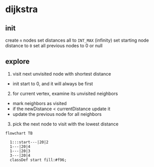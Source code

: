 # dijkstra

## init

create `n` nodes
set distances all to `INT_MAX` (infinity)
set starting node distance to `0`
set all previous nodes to 0 or null

## explore

1. visit next unvisited node with shortest distance

- init start to 0, and it will always be first

2. for current vertex, examine its unvisited neighbors

- mark neighbors as visited
- if the newDistance < currentDistance update it
- update the previous node for all neighbors

3. pick the next node to visit with the lowest distance

```mermaid
flowchart TB

  1:::start---|20|2
  1---|20|4
  1---|20|3
  3---|20|4
  classDef start fill:#f96;
```
